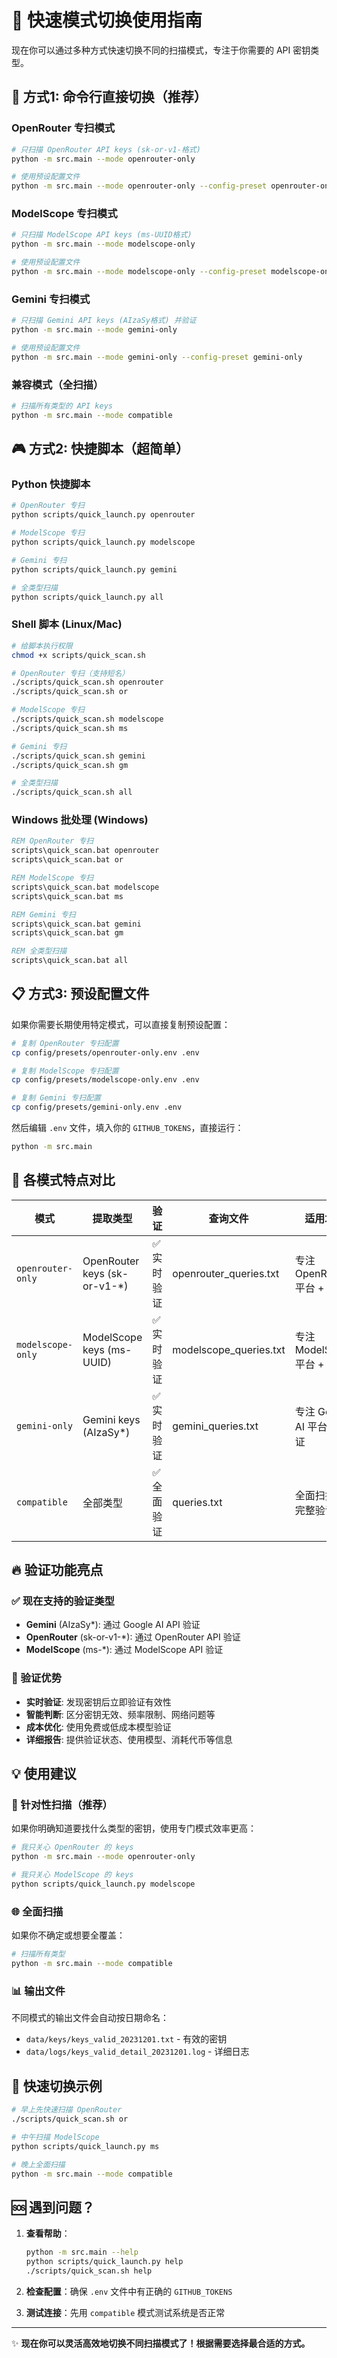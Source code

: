# 🎯 快速模式切换使用指南

现在你可以通过多种方式快速切换不同的扫描模式，专注于你需要的 API 密钥类型。

## 🚀 方式1: 命令行直接切换（推荐）

### OpenRouter 专扫模式
```bash
# 只扫描 OpenRouter API keys (sk-or-v1-格式)
python -m src.main --mode openrouter-only

# 使用预设配置文件
python -m src.main --mode openrouter-only --config-preset openrouter-only
```

### ModelScope 专扫模式
```bash
# 只扫描 ModelScope API keys (ms-UUID格式)
python -m src.main --mode modelscope-only

# 使用预设配置文件
python -m src.main --mode modelscope-only --config-preset modelscope-only
```

### Gemini 专扫模式
```bash
# 只扫描 Gemini API keys (AIzaSy格式) 并验证
python -m src.main --mode gemini-only

# 使用预设配置文件
python -m src.main --mode gemini-only --config-preset gemini-only
```

### 兼容模式（全扫描）
```bash
# 扫描所有类型的 API keys
python -m src.main --mode compatible
```

## 🎮 方式2: 快捷脚本（超简单）

### Python 快捷脚本
```bash
# OpenRouter 专扫
python scripts/quick_launch.py openrouter

# ModelScope 专扫  
python scripts/quick_launch.py modelscope

# Gemini 专扫
python scripts/quick_launch.py gemini

# 全类型扫描
python scripts/quick_launch.py all
```

### Shell 脚本 (Linux/Mac)
```bash
# 给脚本执行权限
chmod +x scripts/quick_scan.sh

# OpenRouter 专扫（支持短名）
./scripts/quick_scan.sh openrouter
./scripts/quick_scan.sh or

# ModelScope 专扫
./scripts/quick_scan.sh modelscope  
./scripts/quick_scan.sh ms

# Gemini 专扫
./scripts/quick_scan.sh gemini
./scripts/quick_scan.sh gm

# 全类型扫描
./scripts/quick_scan.sh all
```

### Windows 批处理 (Windows)
```cmd
REM OpenRouter 专扫
scripts\quick_scan.bat openrouter
scripts\quick_scan.bat or

REM ModelScope 专扫
scripts\quick_scan.bat modelscope
scripts\quick_scan.bat ms

REM Gemini 专扫  
scripts\quick_scan.bat gemini
scripts\quick_scan.bat gm

REM 全类型扫描
scripts\quick_scan.bat all
```

## 📋 方式3: 预设配置文件

如果你需要长期使用特定模式，可以直接复制预设配置：

```bash
# 复制 OpenRouter 专扫配置
cp config/presets/openrouter-only.env .env

# 复制 ModelScope 专扫配置  
cp config/presets/modelscope-only.env .env

# 复制 Gemini 专扫配置
cp config/presets/gemini-only.env .env
```

然后编辑 `.env` 文件，填入你的 `GITHUB_TOKENS`，直接运行：
```bash
python -m src.main
```

## 🔧 各模式特点对比

| 模式 | 提取类型 | 验证 | 查询文件 | 适用场景 |
|------|----------|------|----------|----------|
| `openrouter-only` | OpenRouter keys (sk-or-v1-*) | ✅ 实时验证 | openrouter_queries.txt | 专注 OpenRouter 平台 + 验证 |
| `modelscope-only` | ModelScope keys (ms-UUID) | ✅ 实时验证 | modelscope_queries.txt | 专注 ModelScope 平台 + 验证 |
| `gemini-only` | Gemini keys (AIzaSy*) | ✅ 实时验证 | gemini_queries.txt | 专注 Google AI 平台 + 验证 |
| `compatible` | 全部类型 | ✅ 全面验证 | queries.txt | 全面扫描 + 完整验证 |

## 🔥 验证功能亮点

### ✅ 现在支持的验证类型
- **Gemini** (AIzaSy*): 通过 Google AI API 验证
- **OpenRouter** (sk-or-v1-*): 通过 OpenRouter API 验证
- **ModelScope** (ms-*): 通过 ModelScope API 验证

### 🎯 验证优势
- **实时验证**: 发现密钥后立即验证有效性
- **智能判断**: 区分密钥无效、频率限制、网络问题等
- **成本优化**: 使用免费或低成本模型验证
- **详细报告**: 提供验证状态、使用模型、消耗代币等信息

## 💡 使用建议

### 🎯 针对性扫描（推荐）
如果你明确知道要找什么类型的密钥，使用专门模式效率更高：
```bash
# 我只关心 OpenRouter 的 keys
python -m src.main --mode openrouter-only

# 我只关心 ModelScope 的 keys  
python scripts/quick_launch.py modelscope
```

### 🌐 全面扫描
如果你不确定或想要全覆盖：
```bash
# 扫描所有类型
python -m src.main --mode compatible
```

### 📊 输出文件
不同模式的输出文件会自动按日期命名：
- `data/keys/keys_valid_20231201.txt` - 有效的密钥
- `data/logs/keys_valid_detail_20231201.log` - 详细日志

## 🔄 快速切换示例

```bash
# 早上先快速扫描 OpenRouter
./scripts/quick_scan.sh or

# 中午扫描 ModelScope  
python scripts/quick_launch.py ms

# 晚上全面扫描
python -m src.main --mode compatible
```

## 🆘 遇到问题？

1. **查看帮助**：
   ```bash
   python -m src.main --help
   python scripts/quick_launch.py help
   ./scripts/quick_scan.sh help
   ```

2. **检查配置**：确保 `.env` 文件中有正确的 `GITHUB_TOKENS`

3. **测试连接**：先用 `compatible` 模式测试系统是否正常

---

✨ **现在你可以灵活高效地切换不同扫描模式了！根据需要选择最合适的方式。**